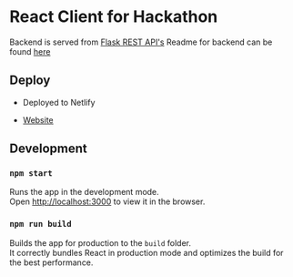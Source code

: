 # React Client for Hackathon

Backend is served from [Flask REST API's](https://nyuhack-api-heroku.herokuapp.com/)
Readme for backend can be found [here](https://github.com/hacknyu2019/flask-backend)

## Deploy

- Deployed to Netlify

- [Website](https://friendly-lamarr-d40add.netlify.com)

## Development

### `npm start`

Runs the app in the development mode.<br>
Open [http://localhost:3000](http://localhost:3000) to view it in the browser.


### `npm run build`

Builds the app for production to the `build` folder.<br>
It correctly bundles React in production mode and optimizes the build for the best performance.



